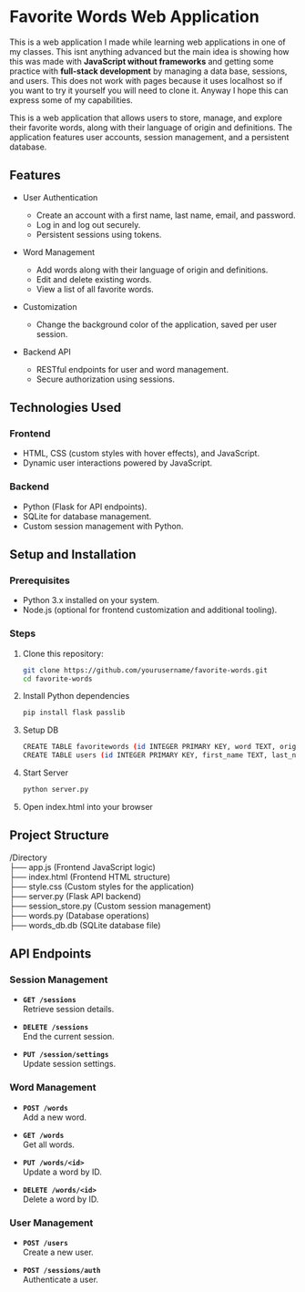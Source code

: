 # Favorite Words Web Application

This is a web application I made while learning web applications in one of my classes. This isnt anything advanced but the main idea is showing how this was made with **JavaScript without frameworks** and getting some practice with **full-stack development** by managing a data base, sessions, and users. This does not work with pages because it uses localhost so if you want to try it yourself you will need to clone it. Anyway I hope this can express some of my capabilities.

This is a web application that allows users to store, manage, and explore their favorite words, along with their language of origin and definitions. The application features user accounts, session management, and a persistent database.

## Features

- User Authentication
  - Create an account with a first name, last name, email, and password.
  - Log in and log out securely.
  - Persistent sessions using tokens.

- Word Management
  - Add words along with their language of origin and definitions.
  - Edit and delete existing words.
  - View a list of all favorite words.

- Customization
  - Change the background color of the application, saved per user session.

- Backend API
  - RESTful endpoints for user and word management.
  - Secure authorization using sessions.

## Technologies Used

### Frontend
- HTML, CSS (custom styles with hover effects), and JavaScript.
- Dynamic user interactions powered by JavaScript.

### Backend
- Python (Flask for API endpoints).
- SQLite for database management.
- Custom session management with Python.

## Setup and Installation

### Prerequisites
- Python 3.x installed on your system.
- Node.js (optional for frontend customization and additional tooling).

### Steps
1. Clone this repository:
   ```bash
   git clone https://github.com/yourusername/favorite-words.git
   cd favorite-words
   ```
2. Install Python dependencies
   ```bash
   pip install flask passlib
   ```
3. Setup DB
   ```bash
   CREATE TABLE favoritewords (id INTEGER PRIMARY KEY, word TEXT, origin TEXT, definition TEXT);
   CREATE TABLE users (id INTEGER PRIMARY KEY, first_name TEXT, last_name TEXT, email TEXT, password TEXT);
   ```
4. Start Server
   ```bash
   python server.py
   ```
5. Open index.html into your browser

## Project Structure
/Directory <br>
├── app.js                (Frontend JavaScript logic) <br>
├── index.html            (Frontend HTML structure) <br>
├── style.css             (Custom styles for the application) <br>
├── server.py             (Flask API backend) <br>
├── session_store.py      (Custom session management) <br>
├── words.py              (Database operations) <br>
├── words_db.db           (SQLite database file) <br>

## API Endpoints

### Session Management
- **`GET /sessions`**  
  Retrieve session details.

- **`DELETE /sessions`**  
  End the current session.

- **`PUT /session/settings`**  
  Update session settings.

### Word Management
- **`POST /words`**  
  Add a new word.

- **`GET /words`**  
  Get all words.

- **`PUT /words/<id>`**  
  Update a word by ID.

- **`DELETE /words/<id>`**  
  Delete a word by ID.

### User Management
- **`POST /users`**  
  Create a new user.

- **`POST /sessions/auth`**  
  Authenticate a user.

